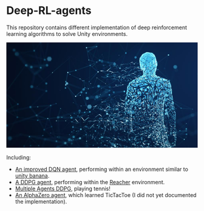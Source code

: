 # Deep-RL-agents

This repository contains different implementation of deep reinforcement learning algorithms to solve Unity environments.  

<p align="center">
  <img src="https://github.com/ClemPalf/Deep-RL-agents/blob/main/agent.jpg?raw=true"/>
</p>  

Including:  
-	[An improved DQN agent](https://github.com/ClemPalf/Deep-RL-agents/tree/main/Improved%20DQN), performing within an environment similar to [unity banana](https://github.com/Unity-Technologies/ml-agents/blob/master/docs/Learning-Environment-Examples.md#banana-collector).  
-	[A DDPG agent](https://github.com/ClemPalf/Deep-RL-agents/tree/main/DDPG), performing within the [Reacher](https://github.com/Unity-Technologies/ml-agents/blob/master/docs/Learning-Environment-Examples.md#reacher) environment.
- [Multiple Agents DDPG](https://github.com/ClemPalf/Deep-RL-agents/tree/main/MADDPG), playing tennis!
- [An AlphaZero agent](https://github.com/ClemPalf/Deep-RL-agents/tree/main/AlphaZero), which learned TicTacToe (I did not yet documented the implementation).













